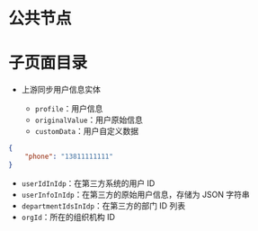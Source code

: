 # 公共节点

# 子页面目录

- 上游同步用户信息实体

  - `profile`：用户信息
  - `originalValue`：用户原始信息
  - `customData`：用户自定义数据

```json
{
    "phone": "13811111111"
}
```

- `userIdInIdp`：在第三方系统的用户 ID
- `userInfoInIdp`：在第三方的原始用户信息，存储为 JSON 字符串
- `departmentIdsInIdp`：在第三方的部门 ID 列表
- `orgId`：所在的组织机构 ID
